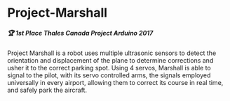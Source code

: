 # Project-Marshall
##### :trophy: 1st Place Thales Canada Project Arduino 2017
Project Marshall is a robot uses multiple ultrasonic sensors to detect the orientation and displacement of the plane to determine corrections and usher it to the correct parking spot. Using 4 servos, Marshall is able to signal to the pilot, with its servo controlled arms, the signals employed universally in every airport, allowing them to correct its course in real time, and safely park the aircraft. 


